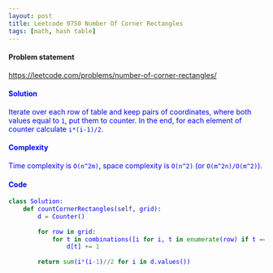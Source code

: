 ```yaml
---
layout: post
title: Leetcode 0750 Number Of Corner Rectangles
tags: [math, hash table]
---
```


#### Problem statement

<a href="https://leetcode.com/problems/number-of-corner-rectangles/"> <font color = blue>https://leetcode.com/problems/number-of-corner-rectangles/

#### Solution
Iterate over each row of table and keep pairs of coordinates, where both values equal to `1`, put them to counter. In the end, for each element of counter calculate `i*(i-1)/2`.

#### Complexity
Time complexity is `O(n^2m)`, space complexity is `O(n^2)` (or `O(m^2n)/O(m^2)`).

#### Code
```python
class Solution:
    def countCornerRectangles(self, grid):
        d = Counter()
        
        for row in grid:
            for t in combinations([i for i, t in enumerate(row) if t == 1], 2):
                d[t] += 1
                
        return sum(i*(i-1)//2 for i in d.values())
```

